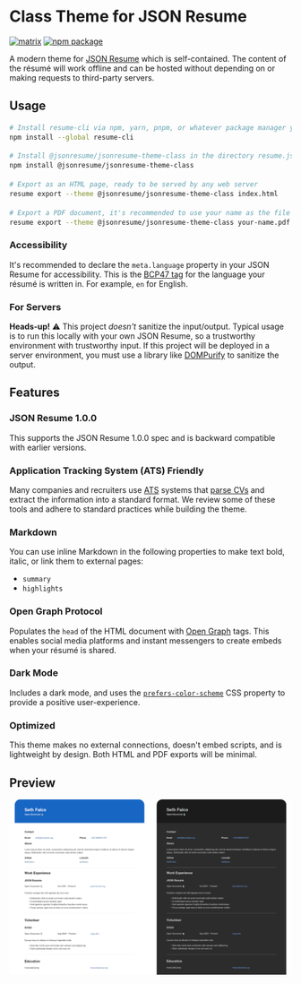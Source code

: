 # Class Theme for JSON Resume

[![matrix](https://img.shields.io/badge/matrix-join%20chat-%230dbd8b)](https://matrix.to/#/#json-resume:one.ems.host)
[![npm package](https://img.shields.io/npm/v/@jsonresume/jsonresume-theme-class)](https://www.npmjs.com/package/@jsonresume/jsonresume-theme-class)

A modern theme for [JSON Resume](http://jsonresume.org/) which is self-contained. The content of the résumé will work offline and can be hosted without depending on or making requests to third-party servers.

## Usage

```sh
# Install resume-cli via npm, yarn, pnpm, or whatever package manager you want
npm install --global resume-cli

# Install @jsonresume/jsonresume-theme-class in the directory resume.json is in
npm install @jsonresume/jsonresume-theme-class

# Export as an HTML page, ready to be served by any web server
resume export --theme @jsonresume/jsonresume-theme-class index.html

# Export a PDF document, it's recommended to use your name as the file name
resume export --theme @jsonresume/jsonresume-theme-class your-name.pdf
```

### Accessibility

It's recommended to declare the `meta.language` property in your JSON Resume for accessibility. This is the [BCP47 tag](https://developer.mozilla.org/docs/Web/HTML/Global_attributes/lang#language_tag_syntax) for the language your résumé is written in. For example, `en` for English.

### For Servers

**Heads-up!** ⚠️ This project _doesn't_ sanitize the input/output. Typical usage is to run this locally with your own JSON Resume, so a trustworthy environment with trustworthy input. If this project will be deployed in a server environment, you must use a library like [DOMPurify](https://github.com/cure53/DOMPurify) to sanitize the output.

## Features

### JSON Resume 1.0.0

This supports the JSON Resume 1.0.0 spec and is backward compatible with earlier versions.

### Application Tracking System (ATS) Friendly

Many companies and recruiters use [ATS](https://wikipedia.org/wiki/Applicant_tracking_system) systems that [parse CVs](https://wikipedia.org/wiki/R%C3%A9sum%C3%A9_parsing) and extract the information into a standard format. We review some of these tools and adhere to standard practices while building the theme.

### Markdown

You can use inline Markdown in the following properties to make text bold, italic, or link them to external pages:

- `summary`
- `highlights`

### Open Graph Protocol

Populates the `head` of the HTML document with [Open Graph](https://ogp.me/) tags. This enables social media platforms and instant messengers to create embeds when your résumé is shared.

### Dark Mode

Includes a dark mode, and uses the [`prefers-color-scheme`](https://developer.mozilla.org/docs/Web/CSS/@media/prefers-color-scheme) CSS property to provide a positive user-experience.

### Optimized

This theme makes no external connections, doesn't embed scripts, and is lightweight by design. Both HTML and PDF exports will be minimal.

## Preview

![Two screenshots of the Class theme for JSON Resume side-by-side. On the left-side, we see the light mode variant, while on the right-side is the dark mode variant.](./assets/preview.png)
